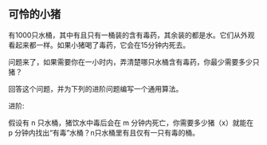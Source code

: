 ##  可怜的小猪

有1000只水桶，其中有且只有一桶装的含有毒药，其余装的都是水。它们从外观看起来都一样。如果小猪喝了毒药，它会在15分钟内死去。

问题来了，如果需要你在一小时内，弄清楚哪只水桶含有毒药，你最少需要多少只猪？

回答这个问题，并为下列的进阶问题编写一个通用算法。

进阶:

假设有 n 只水桶，猪饮水中毒后会在 m 分钟内死亡，你需要多少猪（x）就能在 p 分钟内找出“有毒”水桶？n只水桶里有且仅有一只有毒的桶。